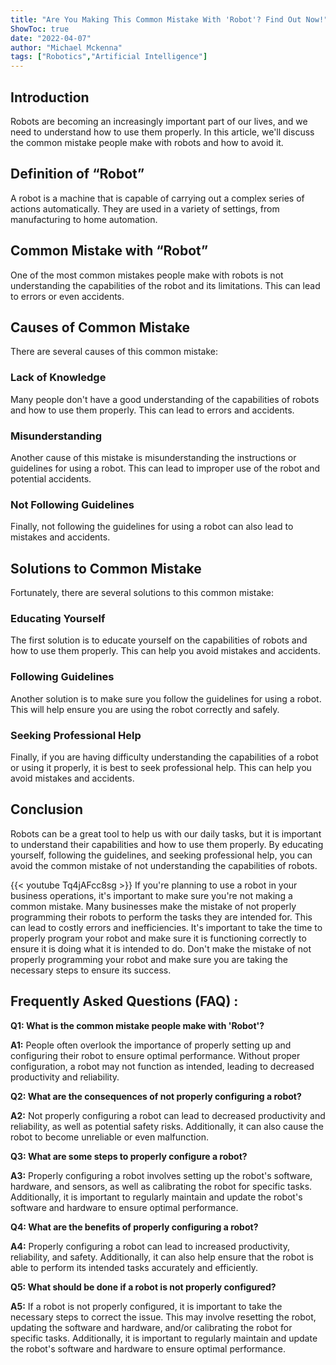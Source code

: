 ```yaml
---
title: "Are You Making This Common Mistake With 'Robot'? Find Out Now!"
ShowToc: true 
date: "2022-04-07"
author: "Michael Mckenna" 
tags: ["Robotics","Artificial Intelligence"]
---
```

## Introduction

Robots are becoming an increasingly important part of our lives, and we need to understand how to use them properly. In this article, we'll discuss the common mistake people make with robots and how to avoid it. 

## Definition of “Robot”

A robot is a machine that is capable of carrying out a complex series of actions automatically. They are used in a variety of settings, from manufacturing to home automation. 

## Common Mistake with “Robot”

One of the most common mistakes people make with robots is not understanding the capabilities of the robot and its limitations. This can lead to errors or even accidents. 

## Causes of Common Mistake

There are several causes of this common mistake: 

### Lack of Knowledge

Many people don't have a good understanding of the capabilities of robots and how to use them properly. This can lead to errors and accidents. 

### Misunderstanding

Another cause of this mistake is misunderstanding the instructions or guidelines for using a robot. This can lead to improper use of the robot and potential accidents. 

### Not Following Guidelines

Finally, not following the guidelines for using a robot can also lead to mistakes and accidents. 

## Solutions to Common Mistake

Fortunately, there are several solutions to this common mistake: 

### Educating Yourself

The first solution is to educate yourself on the capabilities of robots and how to use them properly. This can help you avoid mistakes and accidents. 

### Following Guidelines

Another solution is to make sure you follow the guidelines for using a robot. This will help ensure you are using the robot correctly and safely. 

### Seeking Professional Help

Finally, if you are having difficulty understanding the capabilities of a robot or using it properly, it is best to seek professional help. This can help you avoid mistakes and accidents. 

## Conclusion

Robots can be a great tool to help us with our daily tasks, but it is important to understand their capabilities and how to use them properly. By educating yourself, following the guidelines, and seeking professional help, you can avoid the common mistake of not understanding the capabilities of robots.

{{< youtube Tq4jAFcc8sg >}} 
If you're planning to use a robot in your business operations, it's important to make sure you're not making a common mistake. Many businesses make the mistake of not properly programming their robots to perform the tasks they are intended for. This can lead to costly errors and inefficiencies. It's important to take the time to properly program your robot and make sure it is functioning correctly to ensure it is doing what it is intended to do. Don't make the mistake of not properly programming your robot and make sure you are taking the necessary steps to ensure its success.

## Frequently Asked Questions (FAQ) :
**Q1: What is the common mistake people make with 'Robot'?**

**A1:** People often overlook the importance of properly setting up and configuring their robot to ensure optimal performance. Without proper configuration, a robot may not function as intended, leading to decreased productivity and reliability.

**Q2: What are the consequences of not properly configuring a robot?**

**A2:** Not properly configuring a robot can lead to decreased productivity and reliability, as well as potential safety risks. Additionally, it can also cause the robot to become unreliable or even malfunction.

**Q3: What are some steps to properly configure a robot?**

**A3:** Properly configuring a robot involves setting up the robot's software, hardware, and sensors, as well as calibrating the robot for specific tasks. Additionally, it is important to regularly maintain and update the robot's software and hardware to ensure optimal performance.

**Q4: What are the benefits of properly configuring a robot?**

**A4:** Properly configuring a robot can lead to increased productivity, reliability, and safety. Additionally, it can also help ensure that the robot is able to perform its intended tasks accurately and efficiently.

**Q5: What should be done if a robot is not properly configured?**

**A5:** If a robot is not properly configured, it is important to take the necessary steps to correct the issue. This may involve resetting the robot, updating the software and hardware, and/or calibrating the robot for specific tasks. Additionally, it is important to regularly maintain and update the robot's software and hardware to ensure optimal performance.





